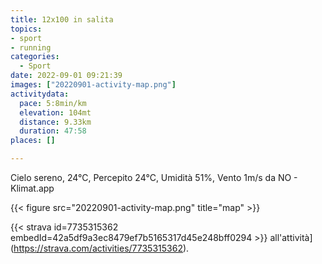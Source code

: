 ```yaml
---
title: 12x100 in salita
topics:
- sport
- running
categories:
  - Sport
date: 2022-09-01 09:21:39
images: ["20220901-activity-map.png"]
activitydata:
  pace: 5:8min/km
  elevation: 104mt
  distance: 9.33km
  duration: 47:58
places: []

---
```


Cielo sereno, 24°C, Percepito 24°C, Umidità 51%, Vento 1m/s da NO - Klimat.app

<!--more-->




{{< figure src="20220901-activity-map.png" title="map" >}}


{{< strava id=7735315362 embedId=42a5df9a3ec8479ef7b5165317d45e248bff0294 >}} all'attività](https://strava.com/activities/7735315362).
